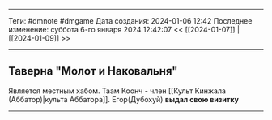 ___
Теги: #dmnote #dmgame 
Дата создания: 2024-01-06 12:42 
Последнее изменение: суббота 6-го января 2024 12:42:07
<< [[2024-01-07]] | [[2024-01-09]] >> 
___
## Таверна "Молот и Наковальня"

Является местным хабом.
Таам Коонч - член [[Культ Кинжала (Аббатор)|культа Аббатора]].
Егор(Дубохуй) **выдал свою визитку**

---
